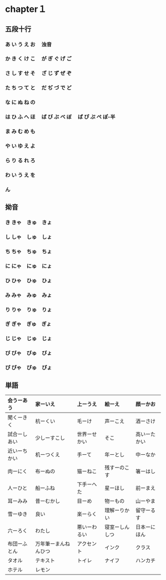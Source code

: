 # chapter１
## 五段十行 

### あ い う え お      &ensp;&ensp;浊音
### か き く け こ      &ensp;&ensp;が ぎ ぐ げ ご
### さ し す せ そ      &ensp;&ensp;ざ じ ず ぜ ぞ
### た ち つ て と      &ensp;&ensp;だ ぢ づ で ど
### な に ぬ ね の
### は ひ ふ へ ほ      &ensp;&ensp;ば び ぶ べ ぼ      &ensp;&ensp;ぱ ぴ ぷ ぺ ぽ-半
### ま み む め も
### や い ゆ え よ
### ら り る れ ろ
### わ い う え を
### ん

## 拗音
### き きゃ　きゅ　きょ
### し しゃ　しゅ　しょ
### ち ちゃ　ちゅ　ちょ
### に にゃ　にゅ　にょ
### ひ ひゃ　ひゅ　ひょ
### み みゃ　みゅ　みょ
### り りゃ　りゅ　りょ
### ぎ ぎゃ　ぎゅ　ぎょ
### じ じゃ　じゅ　じょ
### び びゃ　びゅ　びょ
### ぴ ぴゃ　ぴゅ　ぴょ


## 単語
| 会うーあう   | 家ーいえ             | 上ーうえ     | 絵ーえ         | 顔ーかお     |
|:-------------|:---------------------|:-------------|:---------------|:-------------|
| 聞くーきく   | 杭ーくい             | 毛ーけ       | 声ーこえ       | 酒ーさけ     |
| 試合ーしあい | 少しーすこし         | 世界ーせかい | そこ           | 高いーたかい |
| 近いーちかい | 机ーつくえ           | 手ーて       | 年ーとし       | 中ーなか     |
| 肉ーにく     | 布ーぬの             | 猫ーねこ     | 残すーのこす   | 箸ーはし     |
| 人ーひと     | 船ーふね             | 下手ーへた   | 星ーほし       | 前ーまえ     |
| 耳ーみみ     | 昔ーむかし           | 目ーめ       | 物ーもの       | 山ーやま     |
| 雪ーゆき     | 良い                 | 楽ーらく     | 理解ーりかい   | 留守ーるす   |
| 六ーろく     | わたし               | 悪いーわるい | 寝室ーしんしつ | 日本ーにほん |
| 布団ーふとん | 万年筆ーまんねんひつ | アクセント   | インク         | クラス       |
| タオル       | テキスト             | トイレ       | ナイフ         | ハンカチ     |
| ホテル       | レモン               |              |                |              |


